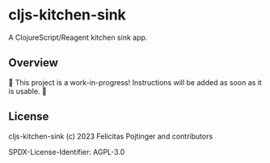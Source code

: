 # cljs-kitchen-sink

A ClojureScript/Reagent kitchen sink app.

## Overview

🚧 This project is a work-in-progress! Instructions will be added as soon as it is usable. 🚧

## License

cljs-kitchen-sink (c) 2023 Felicitas Pojtinger and contributors

SPDX-License-Identifier: AGPL-3.0
